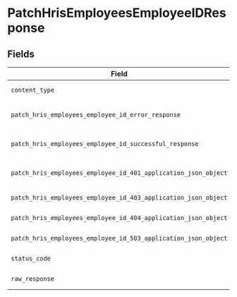 # PatchHrisEmployeesEmployeeIDResponse


## Fields

| Field                                                                                                                                    | Type                                                                                                                                     | Required                                                                                                                                 | Description                                                                                                                              |
| ---------------------------------------------------------------------------------------------------------------------------------------- | ---------------------------------------------------------------------------------------------------------------------------------------- | ---------------------------------------------------------------------------------------------------------------------------------------- | ---------------------------------------------------------------------------------------------------------------------------------------- |
| `content_type`                                                                                                                           | *str*                                                                                                                                    | :heavy_check_mark:                                                                                                                       | HTTP response content type for this operation                                                                                            |
| `patch_hris_employees_employee_id_error_response`                                                                                        | [Optional[shared.PatchHrisEmployeesEmployeeIDErrorResponse]](../../models/shared/patchhrisemployeesemployeeiderrorresponse.md)           | :heavy_minus_sign:                                                                                                                       | PATCH /hris/employees/:employee_id Error response                                                                                        |
| `patch_hris_employees_employee_id_successful_response`                                                                                   | [Optional[shared.PatchHrisEmployeesEmployeeIDSuccessfulResponse]](../../models/shared/patchhrisemployeesemployeeidsuccessfulresponse.md) | :heavy_minus_sign:                                                                                                                       | PATCH /hris/employees/:employee_id Successful response                                                                                   |
| `patch_hris_employees_employee_id_401_application_json_object`                                                                           | [Optional[PatchHrisEmployeesEmployeeID401ApplicationJSON]](../../models/operations/patchhrisemployeesemployeeid401applicationjson.md)    | :heavy_minus_sign:                                                                                                                       | Returned when the authentication header was invalid or missing.                                                                          |
| `patch_hris_employees_employee_id_403_application_json_object`                                                                           | [Optional[PatchHrisEmployeesEmployeeID403ApplicationJSON]](../../models/operations/patchhrisemployeesemployeeid403applicationjson.md)    | :heavy_minus_sign:                                                                                                                       | Returned when the passed integration is inactive.                                                                                        |
| `patch_hris_employees_employee_id_404_application_json_object`                                                                           | [Optional[PatchHrisEmployeesEmployeeID404ApplicationJSON]](../../models/operations/patchhrisemployeesemployeeid404applicationjson.md)    | :heavy_minus_sign:                                                                                                                       | Returned when a requested resource is not found.                                                                                         |
| `patch_hris_employees_employee_id_503_application_json_object`                                                                           | [Optional[PatchHrisEmployeesEmployeeID503ApplicationJSON]](../../models/operations/patchhrisemployeesemployeeid503applicationjson.md)    | :heavy_minus_sign:                                                                                                                       | Returned when no sync has finished successfully yet                                                                                      |
| `status_code`                                                                                                                            | *int*                                                                                                                                    | :heavy_check_mark:                                                                                                                       | HTTP response status code for this operation                                                                                             |
| `raw_response`                                                                                                                           | [requests.Response](https://requests.readthedocs.io/en/latest/api/#requests.Response)                                                    | :heavy_minus_sign:                                                                                                                       | Raw HTTP response; suitable for custom response parsing                                                                                  |